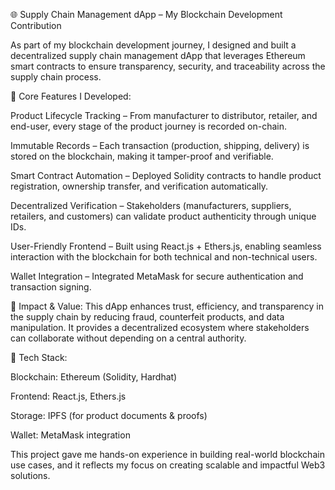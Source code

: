 🌐 Supply Chain Management dApp – My Blockchain Development Contribution

As part of my blockchain development journey, I designed and built a decentralized supply chain management dApp that leverages Ethereum smart contracts to ensure transparency, security, and traceability across the supply chain process.

🔹 Core Features I Developed:

Product Lifecycle Tracking – From manufacturer to distributor, retailer, and end-user, every stage of the product journey is recorded on-chain.

Immutable Records – Each transaction (production, shipping, delivery) is stored on the blockchain, making it tamper-proof and verifiable.

Smart Contract Automation – Deployed Solidity contracts to handle product registration, ownership transfer, and verification automatically.

Decentralized Verification – Stakeholders (manufacturers, suppliers, retailers, and customers) can validate product authenticity through unique IDs.

User-Friendly Frontend – Built using React.js + Ethers.js, enabling seamless interaction with the blockchain for both technical and non-technical users.

Wallet Integration – Integrated MetaMask for secure authentication and transaction signing.

🔹 Impact & Value:
This dApp enhances trust, efficiency, and transparency in the supply chain by reducing fraud, counterfeit products, and data manipulation. It provides a decentralized ecosystem where stakeholders can collaborate without depending on a central authority.

🔹 Tech Stack:

Blockchain: Ethereum (Solidity, Hardhat)

Frontend: React.js, Ethers.js

Storage: IPFS (for product documents & proofs)

Wallet: MetaMask integration

This project gave me hands-on experience in building real-world blockchain use cases, and it reflects my focus on creating scalable and impactful Web3 solutions.
